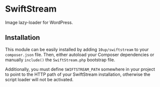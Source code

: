 SwiftStream
===========

Image lazy-loader for WordPress.

## Installation

This module can be easily installed by adding `10up/swiftstream` to your `composer.json` file. Then, either autoload your Composer dependencies or manually `include()` the `SwiftStream.php` bootstrap file.

Additionally, you must define `SWIFTSTREAM_PATH` somewhere in your project to point to the HTTP path of your SwiftStream installation, otherwise the script loader will not be activated.